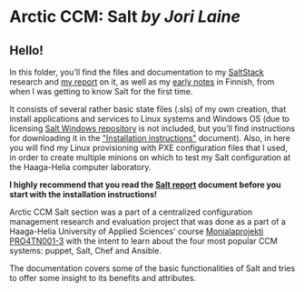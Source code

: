 ﻿**Arctic CCM: Salt** *by Jori Laine*
===================

## Hello!
In this folder, you’ll find the files and documentation to my [SaltStack](https://docs.saltstack.com/en/latest/contents.html) research and [my report](https://github.com/joonaleppalahti/CCM/blob/master/salt/Salt%20report.md) on it, as well as my [early notes](https://github.com/joonaleppalahti/CCM/blob/master/salt/Origin%20(in%20finnish)/Salt%20raportti.md) in Finnish, from when I was getting to know Salt for the first time.

It consists of several rather basic state files (.sls) of my own creation, that install applications and services to Linux systems and Windows OS (due to licensing [Salt Windows repository](https://docs.saltstack.com/en/latest/topics/windows/windows-package-manager.html) is not included, but you’ll find instructions for downloading it in the ["Installation instructions"](https://github.com/joonaleppalahti/CCM/blob/master/salt/Installation%20instructions.md) document). Also, in here you will find my Linux provisioning with PXE configuration files that I used, in order to create multiple minions on which to test my Salt configuration at the Haaga-Helia computer laboratory. 

**I highly recommend that you read the [Salt report](https://github.com/joonaleppalahti/CCM/blob/master/salt/Salt%20report.md) document before you start with the installation instructions!**

Arctic CCM Salt section was a part of a centralized configuration management research and evaluation project that was done as a part of a Haaga-Helia University of Applied Sciences' course [Monialaprojekti PRO4TN001-3](http://www.haaga-helia.fi/fi/opinto-opas/opintojaksokuvaukset/PRO4TN001) with the intent to learn about the four most popular CCM systems: puppet, Salt, Chef and Ansible.

The documentation covers some of the basic functionalities of Salt and tries to offer some insight to its benefits and attributes.
